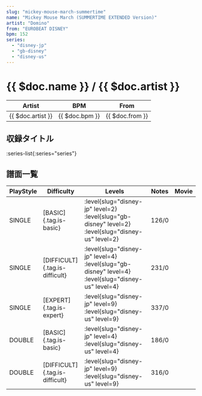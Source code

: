 ```yaml
---
slug: "mickey-mouse-march-summertime"
name: "Mickey Mouse March (SUMMERTIME EXTENDED Version)"
artist: "Domino"
from: "EUROBEAT DISNEY"
bpm: 152
series:
  - "disney-jp"
  - "gb-disney"
  - "disney-us"
---
```


# {{ $doc.name }} / {{ $doc.artist }}

|Artist|BPM|From|
|------|---|----|
|{{ $doc.artist }}|{{ $doc.bpm }}|{{ $doc.from }}|

## 収録タイトル

:series-list{:series="series"}

## 譜面一覧

|PlayStyle|Difficulty|Levels|Notes|Movie|
|---------|----------|------|-----|-----|
|SINGLE|[BASIC]{.tag.is-basic}|<div class="field is-grouped is-grouped-multiline">:level{slug="disney-jp" level=2} :level{slug="gb-disney" level=2} :level{slug="disney-us" level=2}</div>|126/0||
|SINGLE|[DIFFICULT]{.tag.is-difficult}|<div class="field is-grouped is-grouped-multiline">:level{slug="disney-jp" level=4} :level{slug="gb-disney" level=4} :level{slug="disney-us" level=4}</div>|231/0||
|SINGLE|[EXPERT]{.tag.is-expert}|<div class="field is-grouped is-grouped-multiline">:level{slug="disney-jp" level=9} :level{slug="disney-us" level=9}</div>|337/0||
|DOUBLE|[BASIC]{.tag.is-basic}|<div class="field is-grouped is-grouped-multiline">:level{slug="disney-jp" level=4} :level{slug="disney-us" level=4}</div>|186/0||
|DOUBLE|[DIFFICULT]{.tag.is-difficult}|<div class="field is-grouped is-grouped-multiline">:level{slug="disney-jp" level=9} :level{slug="disney-us" level=9}</div>|316/0||
